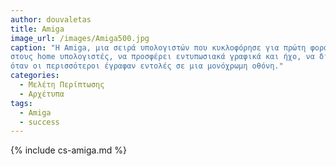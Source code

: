 ```yaml
---
author: douvaletas
title: Amiga 
image_url: /images/Amiga500.jpg
caption: "Η Amiga, μια σειρά υπολογιστών που κυκλοφόρησε για πρώτη φορά στα μέσα της δεκαετίας του 1980 κατάφερε να φέρει την επανάσταση 
στους home υπολογιστές, να προσφέρει εντυπωσιακά γραφικά και ήχο, να διαθέτει ένα multitasking γραφικό λειτουργικό σύστημα, 
όταν οι περισσότεροι έγραφαν εντολές σε μια μονόχρωμη οθόνη."
categories:
  - Μελέτη Περίπτωσης
  - Αρχέτυπα
tags:
  - Amiga 
  - success
---
```


{% include cs-amiga.md %}
